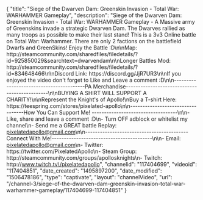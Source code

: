 {
    "title": "Siege of the Dwarven Dam: Greenskin Invasion - Total War: WARHAMMER Gameplay",
    "description": "Siege of the Dwarven Dam: Greenskin Invasion - Total War: WARHAMMER Gameplay - A Massive army of Greenskins invade a strategic Dwarven Dam.  The Dwarves rallied as many troops as possible to make their last stand!  This is a 3v3 Online battle on Total War: Warhammer.  There are only 2 factions on the battlefield Dwarfs and GreenSkins!  Enjoy the Battle :D\n\nMap: http:\/\/steamcommunity.com\/sharedfiles\/filedetails\/?id=925850029&searchtext=dwarvendam\n\nLonger Battles Mod: http:\/\/steamcommunity.com\/sharedfiles\/filedetails\/?id=834648466\n\nDiscord Link: https:\/\/discord.gg\/JjR7UR3\n\nIf you enjoyed the video don't forget to Like and Leave a comment :D\n\n-----------------------------------------PA Merchandise----------------------------------------------\n\nBUYING A SHIRT WILL SUPPORT A CHARITY!\n\nRepresent the Knight's of Apollo!\nBuy a T-shirt Here: https:\/\/teespring.com\/stores\/pixelated-apollo\n\n----------------------------------How You Can Support Me! -----------------------------------\n\n- Like, share and leave a comment :D\n- Turn OFF adblock or whitelist my channel\n- Send me a GREAT battle Replay: pixelatedapollo@gmail.com\n\n------------------------------------------Connect With Me!-----------------------------------------\n\n- Email: pixelatedapollo@gmail.com\n- Twitter: https:\/\/twitter.com\/PixelatedApollo\n- Steam Group:  http:\/\/steamcommunity.com\/groups\/apollosknights\n- Twitch: http:\/\/www.twitch.tv\/pixelatedapollo",
    "channelid": "117404699",
    "videoid": "117404851",
    "date_created": "1495897200",
    "date_modified": "1506478186",
    "type": "captivate",
    "layout": "channelVideo",
    "url": "\/channel-3\/siege-of-the-dwarven-dam-greenskin-invasion-total-war-warhammer-gameplay\/117404699-117404851"
}